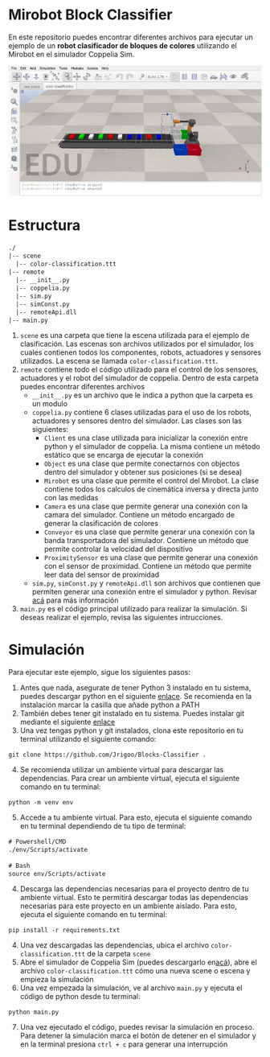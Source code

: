 # Mirobot Block Classifier

En este repositorio puedes encontrar diferentes archivos para ejecutar un ejemplo de un **robot clasificador de bloques de colores** utilizando el Mirobot en el simulador Coppelia Sim.

![Alt text](scene/color-classification.gif)

# Estructura

```
./
|-- scene
  |-- color-classification.ttt
|-- remote
  |-- __init__.py
  |-- coppelia.py
  |-- sim.py
  |-- simConst.py
  |-- remoteApi.dll
|-- main.py
```

1. `scene` es una carpeta que tiene la escena utilizada para el ejemplo de clasificación. Las escenas son archivos utilizados por el simulador, los cuales contienen todos los componentes, robots, actuadores y sensores utilizados. La escena se llamada `color-classification.ttt`.
2. `remote` contiene todo el código utilizado para el control de los sensores, actuadores y el robot del simulador de coppelia. Dentro de esta carpeta puedes encontrar diferentes archivos
   - `__init__.py` es un archivo que le indica a python que la carpeta es un modulo
   - `coppelia.py` contiene 6 clases utilizadas para el uso de los robots, actuadores y sensores dentro del simulador. Las clases son las siguientes:
     - `Client` es una clase utilizada para inicializar la conexión entre python y el simulador de coppelia. La misma contiene un método estático que se encarga de ejecutar la conexión
     - `Object` es una clase que permite conectarnos con objectos dentro del simulador y obtener sus posiciones (si se desea)
     - `Mirobot` es una clase que permite el control del Mirobot. La clase contiene todos los calculos de cinemática inversa y directa junto con las medidas
     - `Camera` es una clase que permite generar una conexión con la camara del simulador. Contiene un método encargado de generar la clasificación de colores
     - `Conveyor` es una clase que permite generar una conexión con la banda transportadora del simulador. Contiene un método que permite controlar la velocidad del dispositivo
     - `ProximitySensor` es una clase que permite generar una conexión con el sensor de proximidad. Contiene un método que permite leer data del sensor de proximidad
   - `sim.py`, `simConst.py` y `remoteApi.dll` son archivos que contienen que permiten generar una conexión entre el simulador y python. Revisar [acá](https://www.coppeliarobotics.com/helpFiles/en/remoteApiFunctionsPython.htm) para más información
3. `main.py` es el código principal utilizado para realizar la simulación. Si deseas realizar el ejemplo, revisa las siguientes intrucciones.

# Simulación

Para ejecutar este ejemplo, sigue los siguientes pasos:

1. Antes que nada, asegurate de tener Python 3 instalado en tu sistema, puedes descargar python en el siguiente [enlace](https://python.org/downloads/). Se recomienda en la instalación marcar la casilla que añade python a PATH
2. También debes tener git instalado en tu sistema. Puedes instalar git mediante el siguiente [enlace](https://git-scm.com/)
3. Una vez tengas python y git instalados, clona este repositorio en tu terminal utilizando el siguiente comando:

```
git clone https://github.com/Jrigoo/Blocks-Classifier .
```

4. Se recomienda utilizar un ambiente virtual para descargar las dependencias. Para crear un ambiente virtual, ejecuta el siguiente comando en tu terminal:

```
python -m venv env
```

5. Accede a tu ambiente virtual. Para esto, ejecuta el siguiente comando en tu terminal dependiendo de tu tipo de terminal:

```
# Powershell/CMD
./env/Scripts/activate

# Bash
source env/Scripts/activate
```

4. Descarga las dependencias necesarias para el proyecto dentro de tu ambiente virtual. Esto te permitirá descargar todas las dependencias necesarias para este proyecto en un ambiente aislado. Para esto, ejecuta el siguiente comando en tu terminal:

```
pip install -r requirements.txt
```

4. Una vez descargadas las dependencias, ubica el archivo `color-classification.ttt` de la carpeta `scene`
5. Abre el simulador de Coppelia Sim (puedes descargarlo en[acá](https://coppeliarobotics.com/)), abre el archivo `color-classification.ttt` cómo una nueva scene o escena y empieza la simulación
6. Una vez empezada la simulación, ve al archivo `main.py` y ejecuta el código de python desde tu terminal:

```
python main.py
```

7. Una vez ejecutado el código, puedes revisar la simulación en proceso. Para detener la simulación marca el botón de detener en el simulador y en la terminal presiona `ctrl + c` para generar una interrupción
